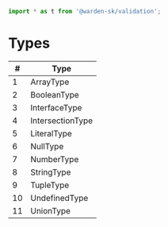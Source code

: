 ```typescript
import * as t from '@warden-sk/validation';
```
# Types
| # | Type |
| --- | --- |
| 1 | ArrayType |
| 2 | BooleanType |
| 3 | InterfaceType |
| 4 | IntersectionType |
| 5 | LiteralType |
| 6 | NullType |
| 7 | NumberType |
| 8 | StringType |
| 9 | TupleType |
| 10 | UndefinedType |
| 11 | UnionType |
